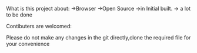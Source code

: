 What is this project about:
->Browser
->Open Source
->in Initial built.
-> a lot to be done


Contibuters are welcomed:

Please do not make any changes in the git directly,clone the required file for your 
convenience



